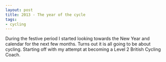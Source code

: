 ```yaml
---
layout: post
title: 2013 - The year of the cycle
tags:
- cycling
---
```

During the festive period I started looking towards the New Year and calendar for the next few months.
Turns out it is all going to be about cycling. Starting off with my attempt at becoming a Level 2 British Cycling Coach.
